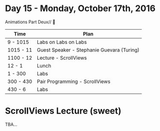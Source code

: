 # Day 15 - Monday, October 17th, 2016

Animations Part Deux// :blue_heart:


Time        |   Plan   |
----------------|-------
9 - 1015         | Labs on Labs on Labs
1015 - 11   | Guest Speaker - Stephanie Guevara (Turing)
1100 - 12 | Lecture - ScrollViews
12 - 1    | Lunch
1 - 300     | Labs
300 - 430 | Pair Programming - ScrollViews
430 - 6 | Labs



# ScrollViews Lecture (sweet)

TBA...
